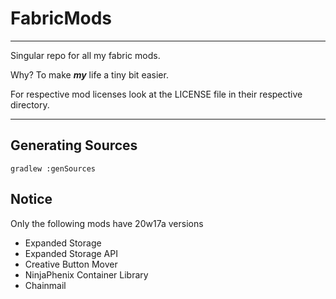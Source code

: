 <h1>FabricMods</h1>
<hr>
<p>Singular repo for all my fabric mods.</p>
<p>Why? To make <b><i>my</i></b> life a tiny bit easier.</p>
<p>For respective mod licenses look at the LICENSE file in their respective directory.</p>
<hr>
<h2>Generating Sources</h2>
<code>gradlew :genSources</code>
<h2>Notice</h2>
Only the following mods have 20w17a versions
<ul>
<li>Expanded Storage</li>
<li>Expanded Storage API</li>
<li>Creative Button Mover</li>
<li>NinjaPhenix Container Library</li>
<li>Chainmail</li>
</ul>
